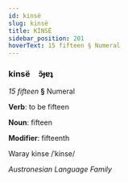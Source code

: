```yaml
---
id: kinsë
slug: kinsë
title: KİNSË
sidebar_position: 201
hoverText: 15 fifteen § Numeral
---
```


### kinsë&emsp;<span kind="abugida">ɔ̃ɟɐʇ</span>

*15 fifteen* **§** Numeral

**Verb**: to be fifteen

**Noun**: fifteen

**Modifier**: fifteenth

Waray kinse /ˈkinse/

*Austronesian Language Family*